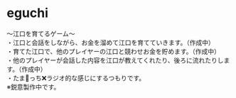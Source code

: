 # eguchi
〜江口を育てるゲーム〜  
・江口と会話をしながら、お金を溜めて江口を育てていきます。（作成中）  
・育てた江口で、他のプレイヤーの江口と競わせお金を貯めます。（作成中）  
・他のプレイヤーが会話した内容を江口が教えてくれたり、後ろに流れたりします。（作成中）  
・たま🥚っち❌ラジオ的な感じにするつもりです。  
※鋭意製作中です。  
